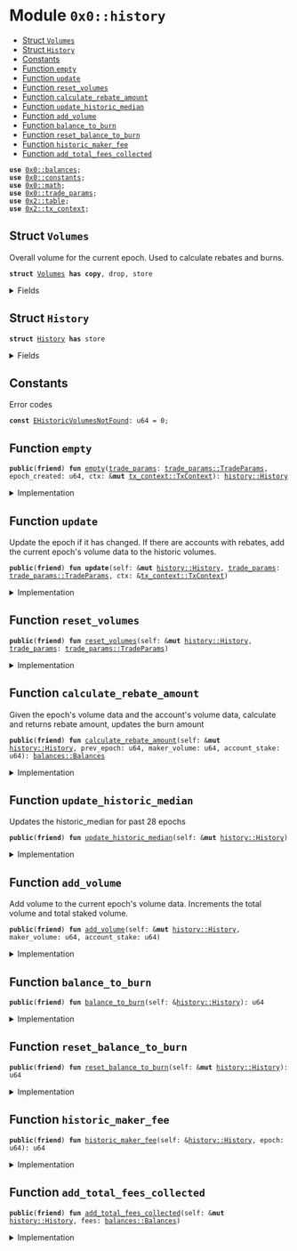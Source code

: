 
<a name="0x0_history"></a>

# Module `0x0::history`



-  [Struct `Volumes`](#0x0_history_Volumes)
-  [Struct `History`](#0x0_history_History)
-  [Constants](#@Constants_0)
-  [Function `empty`](#0x0_history_empty)
-  [Function `update`](#0x0_history_update)
-  [Function `reset_volumes`](#0x0_history_reset_volumes)
-  [Function `calculate_rebate_amount`](#0x0_history_calculate_rebate_amount)
-  [Function `update_historic_median`](#0x0_history_update_historic_median)
-  [Function `add_volume`](#0x0_history_add_volume)
-  [Function `balance_to_burn`](#0x0_history_balance_to_burn)
-  [Function `reset_balance_to_burn`](#0x0_history_reset_balance_to_burn)
-  [Function `historic_maker_fee`](#0x0_history_historic_maker_fee)
-  [Function `add_total_fees_collected`](#0x0_history_add_total_fees_collected)


<pre><code><b>use</b> <a href="balances.md#0x0_balances">0x0::balances</a>;
<b>use</b> <a href="constants.md#0x0_constants">0x0::constants</a>;
<b>use</b> <a href="math.md#0x0_math">0x0::math</a>;
<b>use</b> <a href="trade_params.md#0x0_trade_params">0x0::trade_params</a>;
<b>use</b> <a href="dependencies/sui-framework/table.md#0x2_table">0x2::table</a>;
<b>use</b> <a href="dependencies/sui-framework/tx_context.md#0x2_tx_context">0x2::tx_context</a>;
</code></pre>



<a name="0x0_history_Volumes"></a>

## Struct `Volumes`

Overall volume for the current epoch. Used to calculate rebates and burns.


<pre><code><b>struct</b> <a href="history.md#0x0_history_Volumes">Volumes</a> <b>has</b> <b>copy</b>, drop, store
</code></pre>



<details>
<summary>Fields</summary>


<dl>
<dt>
<code>total_volume: u64</code>
</dt>
<dd>

</dd>
<dt>
<code>total_staked_volume: u64</code>
</dt>
<dd>

</dd>
<dt>
<code>total_fees_collected: <a href="balances.md#0x0_balances_Balances">balances::Balances</a></code>
</dt>
<dd>

</dd>
<dt>
<code>historic_median: u64</code>
</dt>
<dd>

</dd>
<dt>
<code><a href="trade_params.md#0x0_trade_params">trade_params</a>: <a href="trade_params.md#0x0_trade_params_TradeParams">trade_params::TradeParams</a></code>
</dt>
<dd>

</dd>
</dl>


</details>

<a name="0x0_history_History"></a>

## Struct `History`



<pre><code><b>struct</b> <a href="history.md#0x0_history_History">History</a> <b>has</b> store
</code></pre>



<details>
<summary>Fields</summary>


<dl>
<dt>
<code>epoch: u64</code>
</dt>
<dd>

</dd>
<dt>
<code>epoch_created: u64</code>
</dt>
<dd>

</dd>
<dt>
<code>volumes: <a href="history.md#0x0_history_Volumes">history::Volumes</a></code>
</dt>
<dd>

</dd>
<dt>
<code>historic_volumes: <a href="dependencies/sui-framework/table.md#0x2_table_Table">table::Table</a>&lt;u64, <a href="history.md#0x0_history_Volumes">history::Volumes</a>&gt;</code>
</dt>
<dd>

</dd>
<dt>
<code>balance_to_burn: u64</code>
</dt>
<dd>

</dd>
</dl>


</details>

<a name="@Constants_0"></a>

## Constants


<a name="0x0_history_EHistoricVolumesNotFound"></a>

Error codes


<pre><code><b>const</b> <a href="history.md#0x0_history_EHistoricVolumesNotFound">EHistoricVolumesNotFound</a>: u64 = 0;
</code></pre>



<a name="0x0_history_empty"></a>

## Function `empty`



<pre><code><b>public</b>(<b>friend</b>) <b>fun</b> <a href="history.md#0x0_history_empty">empty</a>(<a href="trade_params.md#0x0_trade_params">trade_params</a>: <a href="trade_params.md#0x0_trade_params_TradeParams">trade_params::TradeParams</a>, epoch_created: u64, ctx: &<b>mut</b> <a href="dependencies/sui-framework/tx_context.md#0x2_tx_context_TxContext">tx_context::TxContext</a>): <a href="history.md#0x0_history_History">history::History</a>
</code></pre>



<details>
<summary>Implementation</summary>


<pre><code><b>public</b>(package) <b>fun</b> <a href="history.md#0x0_history_empty">empty</a>(
    <a href="trade_params.md#0x0_trade_params">trade_params</a>: TradeParams,
    epoch_created: u64,
    ctx: &<b>mut</b> TxContext,
): <a href="history.md#0x0_history_History">History</a> {
    <b>let</b> volumes = <a href="history.md#0x0_history_Volumes">Volumes</a> {
        total_volume: 0,
        total_staked_volume: 0,
        total_fees_collected: <a href="balances.md#0x0_balances_empty">balances::empty</a>(),
        historic_median: 0,
        <a href="trade_params.md#0x0_trade_params">trade_params</a>,
    };
    <b>let</b> <b>mut</b> <a href="history.md#0x0_history">history</a> = <a href="history.md#0x0_history_History">History</a> {
        epoch: ctx.epoch(),
        epoch_created,
        volumes,
        historic_volumes: <a href="dependencies/sui-framework/table.md#0x2_table_new">table::new</a>(ctx),
        balance_to_burn: 0,
    };
    <a href="history.md#0x0_history">history</a>.historic_volumes.add(ctx.epoch(), volumes);

    <a href="history.md#0x0_history">history</a>
}
</code></pre>



</details>

<a name="0x0_history_update"></a>

## Function `update`

Update the epoch if it has changed.
If there are accounts with rebates, add the current epoch's volume data to the historic volumes.


<pre><code><b>public</b>(<b>friend</b>) <b>fun</b> <b>update</b>(self: &<b>mut</b> <a href="history.md#0x0_history_History">history::History</a>, <a href="trade_params.md#0x0_trade_params">trade_params</a>: <a href="trade_params.md#0x0_trade_params_TradeParams">trade_params::TradeParams</a>, ctx: &<a href="dependencies/sui-framework/tx_context.md#0x2_tx_context_TxContext">tx_context::TxContext</a>)
</code></pre>



<details>
<summary>Implementation</summary>


<pre><code><b>public</b>(package) <b>fun</b> <b>update</b>(
    self: &<b>mut</b> <a href="history.md#0x0_history_History">History</a>,
    <a href="trade_params.md#0x0_trade_params">trade_params</a>: TradeParams,
    ctx: &TxContext,
) {
    <b>let</b> epoch = ctx.epoch();
    <b>if</b> (self.epoch == epoch) <b>return</b>;
    <b>if</b> (self.historic_volumes.contains(self.epoch)) {
        self.historic_volumes.remove(self.epoch);
    };
    self.<a href="history.md#0x0_history_update_historic_median">update_historic_median</a>();
    self.historic_volumes.add(self.epoch, self.volumes);

    self.epoch = epoch;
    self.<a href="history.md#0x0_history_reset_volumes">reset_volumes</a>(<a href="trade_params.md#0x0_trade_params">trade_params</a>);
    self.historic_volumes.add(self.epoch, self.volumes);
}
</code></pre>



</details>

<a name="0x0_history_reset_volumes"></a>

## Function `reset_volumes`



<pre><code><b>public</b>(<b>friend</b>) <b>fun</b> <a href="history.md#0x0_history_reset_volumes">reset_volumes</a>(self: &<b>mut</b> <a href="history.md#0x0_history_History">history::History</a>, <a href="trade_params.md#0x0_trade_params">trade_params</a>: <a href="trade_params.md#0x0_trade_params_TradeParams">trade_params::TradeParams</a>)
</code></pre>



<details>
<summary>Implementation</summary>


<pre><code><b>public</b>(package) <b>fun</b> <a href="history.md#0x0_history_reset_volumes">reset_volumes</a>(
    self: &<b>mut</b> <a href="history.md#0x0_history_History">History</a>,
    <a href="trade_params.md#0x0_trade_params">trade_params</a>: TradeParams,
) {
    self.volumes = <a href="history.md#0x0_history_Volumes">Volumes</a> {
        total_volume: 0,
        total_staked_volume: 0,
        total_fees_collected: <a href="balances.md#0x0_balances_empty">balances::empty</a>(),
        historic_median: 0,
        <a href="trade_params.md#0x0_trade_params">trade_params</a>,
    };
}
</code></pre>



</details>

<a name="0x0_history_calculate_rebate_amount"></a>

## Function `calculate_rebate_amount`

Given the epoch's volume data and the account's volume data,
calculate and returns rebate amount, updates the burn amount


<pre><code><b>public</b>(<b>friend</b>) <b>fun</b> <a href="history.md#0x0_history_calculate_rebate_amount">calculate_rebate_amount</a>(self: &<b>mut</b> <a href="history.md#0x0_history_History">history::History</a>, prev_epoch: u64, maker_volume: u64, account_stake: u64): <a href="balances.md#0x0_balances_Balances">balances::Balances</a>
</code></pre>



<details>
<summary>Implementation</summary>


<pre><code><b>public</b>(package) <b>fun</b> <a href="history.md#0x0_history_calculate_rebate_amount">calculate_rebate_amount</a>(
    self: &<b>mut</b> <a href="history.md#0x0_history_History">History</a>,
    prev_epoch: u64,
    maker_volume: u64,
    account_stake: u64,
): Balances {
    <b>assert</b>!(self.historic_volumes.contains(prev_epoch), <a href="history.md#0x0_history_EHistoricVolumesNotFound">EHistoricVolumesNotFound</a>);
    <b>let</b> volumes = &<b>mut</b> self.historic_volumes[prev_epoch];
    <b>if</b> (volumes.<a href="trade_params.md#0x0_trade_params">trade_params</a>.stake_required() &gt; account_stake) <b>return</b> <a href="balances.md#0x0_balances_empty">balances::empty</a>();

    <b>let</b> other_maker_liquidity = volumes.total_volume - maker_volume;
    <b>let</b> maker_rebate_percentage = <b>if</b> (volumes.historic_median &gt; 0) {
        <a href="constants.md#0x0_constants_float_scaling">constants::float_scaling</a>() - <a href="dependencies/sui-framework/math.md#0x2_math_min">math::min</a>(<a href="constants.md#0x0_constants_float_scaling">constants::float_scaling</a>(), math::div(other_maker_liquidity, volumes.historic_median))
    } <b>else</b> {
        0
    };
    <b>let</b> maker_volume_proportion = <b>if</b> (volumes.total_staked_volume &gt; 0) {
        math::div(maker_volume, volumes.total_staked_volume)
    } <b>else</b> {
        0
    };
    <b>let</b> maker_fee_proportion = math::mul(maker_volume_proportion, volumes.total_fees_collected.<a href="dependencies/token/deep.md#0x36dbef866a1d62bf7328989a10fb2f07d769f4ee587c0de4a0a256e57e0a58a8_deep">deep</a>());
    <b>let</b> maker_rebate = math::mul(maker_rebate_percentage, maker_fee_proportion);
    <b>let</b> maker_burn = maker_fee_proportion - maker_rebate;

    self.balance_to_burn = self.balance_to_burn + maker_burn;

    <a href="balances.md#0x0_balances_new">balances::new</a>(0, 0, maker_rebate)
}
</code></pre>



</details>

<a name="0x0_history_update_historic_median"></a>

## Function `update_historic_median`

Updates the historic_median for past 28 epochs


<pre><code><b>public</b>(<b>friend</b>) <b>fun</b> <a href="history.md#0x0_history_update_historic_median">update_historic_median</a>(self: &<b>mut</b> <a href="history.md#0x0_history_History">history::History</a>)
</code></pre>



<details>
<summary>Implementation</summary>


<pre><code><b>public</b>(package) <b>fun</b> <a href="history.md#0x0_history_update_historic_median">update_historic_median</a>(
    self: &<b>mut</b> <a href="history.md#0x0_history_History">History</a>,
) {
    <b>let</b> epochs_since_creation = self.epoch - self.epoch_created;
    <b>if</b> (epochs_since_creation &lt; <a href="constants.md#0x0_constants_phase_out_epochs">constants::phase_out_epochs</a>()) {
        self.volumes.historic_median = <a href="constants.md#0x0_constants_max_u64">constants::max_u64</a>();
        <b>return</b>
    };
    <b>let</b> <b>mut</b> median_vec = <a href="dependencies/move-stdlib/vector.md#0x1_vector">vector</a>&lt;u64&gt;[];
    <b>let</b> <b>mut</b> i = self.epoch - <a href="constants.md#0x0_constants_phase_out_epochs">constants::phase_out_epochs</a>();
    <b>while</b> (i &lt; self.epoch) {
        <b>if</b> (self.historic_volumes.contains(i)) {
            median_vec.push_back(self.historic_volumes[i].total_volume);
        } <b>else</b> {
            median_vec.push_back(0);
        };
        i = i + 1;
    };

    self.volumes.historic_median = math::median(median_vec);
}
</code></pre>



</details>

<a name="0x0_history_add_volume"></a>

## Function `add_volume`

Add volume to the current epoch's volume data.
Increments the total volume and total staked volume.


<pre><code><b>public</b>(<b>friend</b>) <b>fun</b> <a href="history.md#0x0_history_add_volume">add_volume</a>(self: &<b>mut</b> <a href="history.md#0x0_history_History">history::History</a>, maker_volume: u64, account_stake: u64)
</code></pre>



<details>
<summary>Implementation</summary>


<pre><code><b>public</b>(package) <b>fun</b> <a href="history.md#0x0_history_add_volume">add_volume</a>(
    self: &<b>mut</b> <a href="history.md#0x0_history_History">History</a>,
    maker_volume: u64,
    account_stake: u64,
) {
    <b>if</b> (maker_volume == 0) <b>return</b>;

    self.volumes.total_volume = self.volumes.total_volume + maker_volume;
    <b>if</b> (account_stake &gt;= self.volumes.<a href="trade_params.md#0x0_trade_params">trade_params</a>.stake_required()) {
        self.volumes.total_staked_volume = self.volumes.total_staked_volume + maker_volume;
    };
}
</code></pre>



</details>

<a name="0x0_history_balance_to_burn"></a>

## Function `balance_to_burn`



<pre><code><b>public</b>(<b>friend</b>) <b>fun</b> <a href="history.md#0x0_history_balance_to_burn">balance_to_burn</a>(self: &<a href="history.md#0x0_history_History">history::History</a>): u64
</code></pre>



<details>
<summary>Implementation</summary>


<pre><code><b>public</b>(package) <b>fun</b> <a href="history.md#0x0_history_balance_to_burn">balance_to_burn</a>(
    self: &<a href="history.md#0x0_history_History">History</a>,
): u64 {
    self.balance_to_burn
}
</code></pre>



</details>

<a name="0x0_history_reset_balance_to_burn"></a>

## Function `reset_balance_to_burn`



<pre><code><b>public</b>(<b>friend</b>) <b>fun</b> <a href="history.md#0x0_history_reset_balance_to_burn">reset_balance_to_burn</a>(self: &<b>mut</b> <a href="history.md#0x0_history_History">history::History</a>): u64
</code></pre>



<details>
<summary>Implementation</summary>


<pre><code><b>public</b>(package) <b>fun</b> <a href="history.md#0x0_history_reset_balance_to_burn">reset_balance_to_burn</a>(
    self: &<b>mut</b> <a href="history.md#0x0_history_History">History</a>,
): u64 {
    <b>let</b> balance_to_burn = self.balance_to_burn;
    self.balance_to_burn = 0;

    balance_to_burn
}
</code></pre>



</details>

<a name="0x0_history_historic_maker_fee"></a>

## Function `historic_maker_fee`



<pre><code><b>public</b>(<b>friend</b>) <b>fun</b> <a href="history.md#0x0_history_historic_maker_fee">historic_maker_fee</a>(self: &<a href="history.md#0x0_history_History">history::History</a>, epoch: u64): u64
</code></pre>



<details>
<summary>Implementation</summary>


<pre><code><b>public</b>(package) <b>fun</b> <a href="history.md#0x0_history_historic_maker_fee">historic_maker_fee</a>(
    self: &<a href="history.md#0x0_history_History">History</a>,
    epoch: u64,
): u64 {
    <b>assert</b>!(self.historic_volumes.contains(epoch), <a href="history.md#0x0_history_EHistoricVolumesNotFound">EHistoricVolumesNotFound</a>);

    self.historic_volumes[epoch].<a href="trade_params.md#0x0_trade_params">trade_params</a>.maker_fee()
}
</code></pre>



</details>

<a name="0x0_history_add_total_fees_collected"></a>

## Function `add_total_fees_collected`



<pre><code><b>public</b>(<b>friend</b>) <b>fun</b> <a href="history.md#0x0_history_add_total_fees_collected">add_total_fees_collected</a>(self: &<b>mut</b> <a href="history.md#0x0_history_History">history::History</a>, fees: <a href="balances.md#0x0_balances_Balances">balances::Balances</a>)
</code></pre>



<details>
<summary>Implementation</summary>


<pre><code><b>public</b>(package) <b>fun</b> <a href="history.md#0x0_history_add_total_fees_collected">add_total_fees_collected</a>(
    self: &<b>mut</b> <a href="history.md#0x0_history_History">History</a>,
    fees: Balances,
) {
    self.volumes.total_fees_collected.add_balances(fees);
}
</code></pre>



</details>
